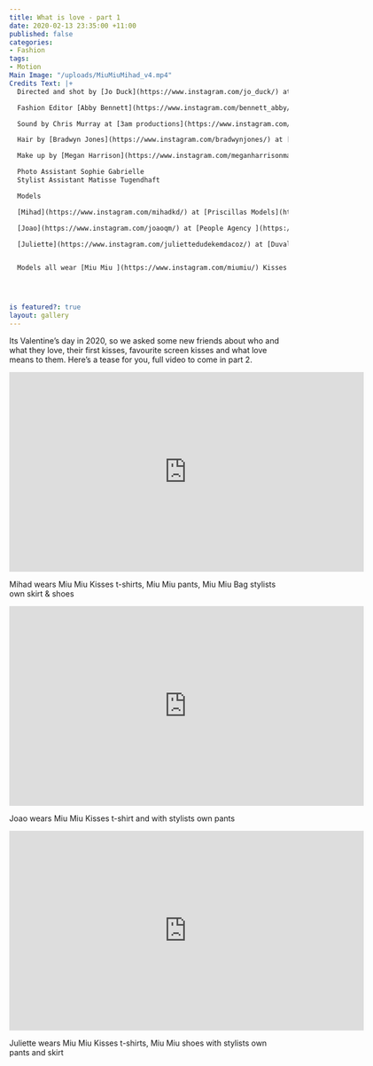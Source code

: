 ```yaml
---
title: What is love - part 1
date: 2020-02-13 23:35:00 +11:00
published: false
categories:
- Fashion
tags:
- Motion
Main Image: "/uploads/MiuMiuMihad_v4.mp4"
Credits Text: |+
  Directed and shot by [Jo Duck](https://www.instagram.com/jo_duck/) at [Art Box Black](https://www.instagram.com/artboxblack/)

  Fashion Editor [Abby Bennett](https://www.instagram.com/bennett_abby/)

  Sound by Chris Murray at [3am productions](https://www.instagram.com/_3amproductions/)

  Hair by [Bradwyn Jones](https://www.instagram.com/bradwynjones/) at [Union Management](https://www.instagram.com/union_management/) using [TIGI Professional ](https://www.instagram.com/tigi_anz/)

  Make up by [Megan Harrison](https://www.instagram.com/meganharrisonmakeup/) using [MAC Cosmetics](https://www.instagram.com/maccosmetics/)

  Photo Assistant Sophie Gabrielle
  Stylist Assistant Matisse Tugendhaft

  Models

  [Mihad](https://www.instagram.com/mihadkd/) at [Priscillas Models](https://www.instagram.com/priscillasmodels/)

  [Joao](https://www.instagram.com/joaoqm/) at [People Agency ](https://www.instagram.com/people.agency/)

  [Juliette](https://www.instagram.com/juliettedudekemdacoz/) at [Duval Agency ](https://www.instagram.com/duval.agency/)


  Models all wear [Miu Miu ](https://www.instagram.com/miumiu/) Kisses T-shirts - a capsule collection of T-shirts printed with film stills of some of cinema history’s most celebrated embraces, on sale now




is featured?: true
layout: gallery
---
```


Its Valentine’s day in 2020, so we asked some new friends about who and what they love, their first kisses, favourite screen kisses and what love means to them. Here’s a tease for you, full video to come in part 2.

<iframe src="https://player.vimeo.com/video/391360387" width="640" height="360" frameborder="0" allow="autoplay; fullscreen" allowfullscreen></iframe>  

Mihad wears Miu Miu Kisses t-shirts, Miu Miu pants, Miu Miu Bag stylists own skirt & shoes

<iframe src="https://player.vimeo.com/video/391364738" width="640" height="360" frameborder="0" allow="autoplay; fullscreen" allowfullscreen></iframe>  

Joao wears Miu Miu Kisses t-shirt and with stylists own pants

<iframe src="https://player.vimeo.com/video/391361471" width="640" height="360" frameborder="0" allow="autoplay; fullscreen" allowfullscreen></iframe>  



Juliette wears Miu Miu Kisses t-shirts, Miu Miu shoes with stylists own pants and skirt



